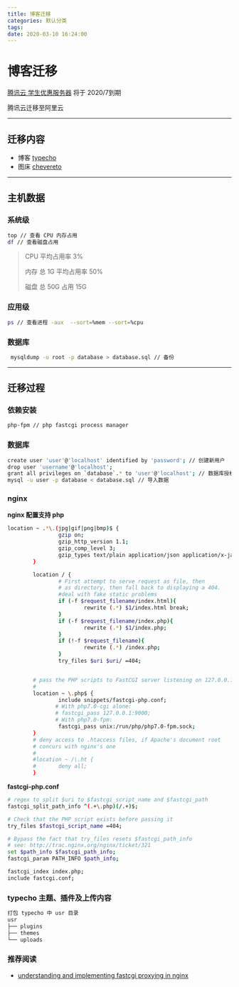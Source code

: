 ```yaml
---
title: 博客迁移
categories: 默认分类
tags: 
date: 2020-03-10 16:24:00
---
```

# 博客迁移

[腾讯云 学生优惠服务器](https://cloud.tencent.com/act/campus) 将于 2020/7到期

腾讯云迁移至阿里云

---

## 迁移内容

- 博客 [typecho](http://typecho.org/)
- 图床 [chevereto](https://github.com/Chevereto/Chevereto-Free)

---

## 主机数据


### 系统级

```sh
top // 查看 CPU 内存占用
df // 查看磁盘占用
```

> CPU 平均占用率 3%
>
> 内存 总 1G 平均占用率 50%
>
> 磁盘 总 50G 占用 15G

### 应用级

```sh
ps // 查看进程 -aux  --sort=%mem --sort=%cpu
```

### 数据库

```sh
 mysqldump -u root -p database > database.sql // 备份
```

---

## 迁移过程

### 依赖安装

```sh
php-fpm // php fastcgi process manager
```

### 数据库

```sh
create user 'user'@'localhost' identified by 'password'; // 创建新用户
drop user 'username'@'localhost';
grant all privileges on `database`.* to 'user'@'localhost'; // 数据库授权
mysql -u user -p database < database.sql // 导入数据
```

### nginx

**nginx 配置支持 php**

```sh
location ~ .*\.(jpg|gif|png|bmp)$ {
                gzip on;
                gzip_http_version 1.1;
                gzip_comp_level 3;
                gzip_types text/plain application/json application/x-javascript application/css application/xml application/xml+rss text/javascript application/x-httpd-php image/jpeg image/gif image/png image/x-ms-bmp;
        }

        location / {
                # First attempt to serve request as file, then
                # as directory, then fall back to displaying a 404.
                #deal with fake static problems
                if (-f $request_filename/index.html){
                        rewrite (.*) $1/index.html break;
                }
                if (-f $request_filename/index.php){
                        rewrite (.*) $1/index.php;
                }
                if (!-f $request_filename){
                        rewrite (.*) /index.php;
                }
                try_files $uri $uri/ =404;


        # pass the PHP scripts to FastCGI server listening on 127.0.0.1:9000
        #
        location ~ \.php$ {
                include snippets/fastcgi-php.conf;
               # With php7.0-cgi alone:
        	   # fastcgi_pass 127.0.0.1:9000;
               # With php7.0-fpm:
                fastcgi_pass unix:/run/php/php7.0-fpm.sock;
        }
        # deny access to .htaccess files, if Apache's document root
        # concurs with nginx's one
        #
        #location ~ /\.ht {
        #       deny all;
        }
```
**fastcgi-php.conf**

```sh
# regex to split $uri to $fastcgi_script_name and $fastcgi_path
fastcgi_split_path_info ^(.+\.php)(/.+)$;

# Check that the PHP script exists before passing it
try_files $fastcgi_script_name =404;

# Bypass the fact that try_files resets $fastcgi_path_info
# see: http://trac.nginx.org/nginx/ticket/321
set $path_info $fastcgi_path_info;
fastcgi_param PATH_INFO $path_info;

fastcgi_index index.php;
include fastcgi.conf;
```
### typecho 主题、插件及上传内容

```sh
打包 typecho 中 usr 目录
usr
├── plugins
├── themes
└── uploads
```

### 推荐阅读

- [understanding and implementing fastcgi proxying in nginx](https://www.digitalocean.com/community/tutorials/understanding-and-implementing-fastcgi-proxying-in-nginx)
